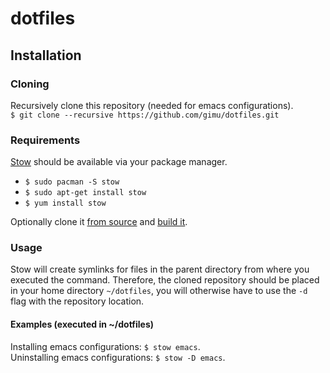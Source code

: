 dotfiles
========

## Installation
### Cloning
Recursively clone this repository (needed for emacs configurations).                  
`$ git clone --recursive https://github.com/gimu/dotfiles.git`

### Requirements
[Stow](https://www.gnu.org/software/stow/manual/stow.html) should be available via your package manager.

- `$ sudo pacman -S stow`
- `$ sudo apt-get install stow`
- `$ yum install stow`

Optionally clone it [from source](https://savannah.gnu.org/git/?group=stow) and [build it](http://git.savannah.gnu.org/cgit/stow.git/tree/INSTALL).

### Usage
Stow will create symlinks for files in the parent directory from where you executed the command. Therefore, the cloned repository should be placed in your home directory `~/dotfiles`, you will otherwise have to use the `-d` flag with the repository location.

#### Examples (executed in ~/dotfiles)

Installing emacs configurations: `$ stow emacs`.                     
Uninstalling emacs configurations: `$ stow -D emacs`.

